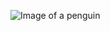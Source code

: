 ![Image of a penguin](https://www.thoughtco.com/thmb/aE3vSLvL8tMxcnc2BA82Lemd590=/1411x1411/smart/filters:no_upscale()/GettyImages-dv735012-0663e2057be948d1b8a906c8fdfa97a2.jpg)
